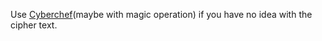 Use [Cyberchef](https://cyberchef.org/)(maybe with magic operation) if you have no idea with the cipher text.
